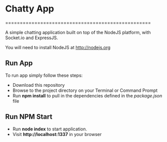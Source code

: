 # Chatty App
==================================================

A simple chatting application built on top of the NodeJS platform, with Socket.io and ExpressJS.

You will need to install NodeJS at http://nodejs.org

## Run App

To run app simply follow these steps:

- Download this repository
- Browse to the project directory on your Terminal or Command Prompt
- Run **npm install** to pull in the dependencies defined in the *package.json* file

## Run NPM Start

- Run **node index** to start application.
- Visit **http://localhost:1337** in your browser
